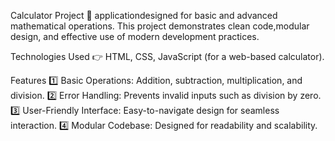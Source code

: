 Calculator Project                                                             🚀 applicationdesigned for basic and advanced mathematical operations. This project demonstrates clean code,modular design, and effective use of modern development practices.

Technologies Used                       👉 HTML, CSS, JavaScript (for a web-based calculator).

Features
1️⃣ Basic Operations: Addition, subtraction, multiplication, and division.
2️⃣ Error Handling: Prevents invalid inputs such as division by zero.
3️⃣ User-Friendly Interface: Easy-to-navigate design for seamless interaction.
4️⃣ Modular Codebase: Designed for readability and scalability.
